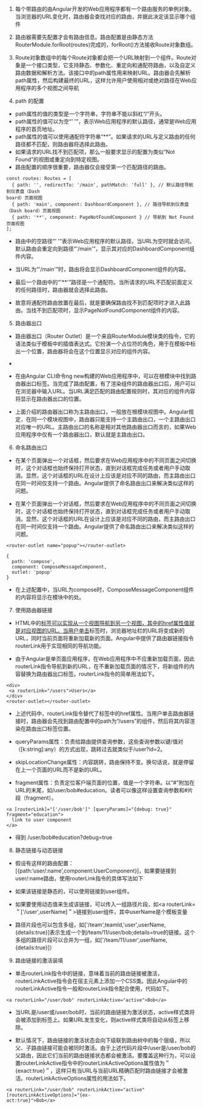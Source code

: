1. 每个带路由的由Angular开发的Web应用程序都有一个路由服务的单例对象。当浏览器的URL变化时，路由器会查找对应的路由，并据此决定该显示哪个组件

2. 路由器需要先配置才会有路由信息。路由配置是由静态方法RouterModule.forRoot(routes)完成的，forRoot()方法接收Route对象数组。

3. Route对象数组中的每个Route对象都会把一个URL映射到一个组件。Route对象是一个接口类型，它支持静态、参数化、重定向和通配符路由，以及自定义路由数据和解析方法。该接口中的path属性用来映射URL。路由器会先解析path属性，然后构建最终的URL，这样允许用户使用相对或绝对路径在Web应用程序的多个视图之间导航


4. path 的配置
- path属性的值的类型是一个字符串，字符串不能以斜杠“/”开头。
- path属性的值可以为空“' '”，表示Web应用程序的默认路径，通常是Web应用程序的首页地址。
- path属性的值可以使用通配符字符串“**”。如果请求的URL与定义路由的任何路径都不匹配，则路由器将选择此路由。
- 如果请求的URL找不到匹配项，那么一般要求显示的配置为类似“Not Found”的视图或重定向到特定视图。
- 路由配置的顺序很重要，路由器仅会接受第一个匹配路径的路由。

```
const routes: Routes = [
  { path: '', redirectTo: '/main', pathMatch: 'full' }, // 默认路径导航到仪表盘（Dash 
board）页面视图
  { path: 'main', component: DashboardComponent }, // 路径导航到仪表盘（Dash board）页面视图
  { path: '**', component: PageNotFoundComponent } // 导航到 Not Found 页面视图
];
```
- 路由中的空路径“' '”表示Web应用程序的默认路径，当URL为空时就会访问。默认路由会重定向到路径“'/main'”，显示其对应的DashboardComponent组件内容。

- 当URL为“'/main'”时，路由将会显示DashboardComponent组件的内容。

- 最后一个路由中的“'**'”路径是一个通配符。当所请求的URL不匹配前面定义的任何路径时，路由器就会选择此路由。

- 故意将通配符路由放置在最后，就是要确保路由找不到匹配项时才进入此路由。当找不到匹配项时，显示PageNotFoundComponent组件的内容。

5. 路由器出口
- 路由器出口（Router Outlet）是一个来自RouterModule模块类的指令，它的语法类似于模板中的插值表达式。它扮演一个占位符的角色，用于在模板中标出一个位置，路由器将会在这个位置显示对应的组件内容。 
- <router-outlet></router-outlet>

- 在由Angular CLI命令ng new构建的Web应用程序中，可以在根模块中找到路由器出口标签。当完成了路由配置，有了渲染组件的路由器出口后，用户可以在浏览器中输入URL。当URL满足匹配的路由配置规则时，其对应的组件内容将显示在路由器出口的位置。

- 上面介绍的路由器出口称为主路由出口，一般放在根模块视图中。Angular规定，在同一个模块视图中，路由器只能支持一个主路由出口，一个主路由出口对应唯一的URL。主路由出口的名称是相对其他路由器出口而言的，如果Web应用程序中仅有一个路由器出口，默认就是主路由出口。

6. 命名路由出口
- 在某个页面弹出一个对话框，然后要求在Web应用程序中的不同页面之间切换时，这个对话框也始终保持打开状态，直到对话框完成任务或者用户手动取消。显然，这个对话框的URL在设计上应该是对应不同的路由，而主路由出口在同一时间仅支持一个路由。Angular提供了命名路由出口来解决类似这样的问题。

- 在某个页面弹出一个对话框，然后要求在Web应用程序中的不同页面之间切换时，这个对话框也始终保持打开状态，直到对话框完成任务或者用户手动取消。显然，这个对话框的URL在设计上应该是对应不同的路由，而主路由出口在同一时间仅支持一个路由。Angular提供了命名路由出口来解决类似这样的问题。 

```
<router-outlet name="popup"></router-outlet>
```
```
{
  path: 'compose',
  component: ComposeMessageComponent,
  outlet: 'popup'
}
```
- 在上述配置中，当URL为compose时，ComposeMessageComponent组件的内容将显示在模块中的<router-outlet name="popup"></router-outlet>处。


7. 使用路由器链接
- HTML中的<a href=' '>标签可以实现从一个视图导航到另一个视图，其中的href属性值就是对应视图的URL。当用户单击<a>标签时，浏览器地址栏的URL将变成新的URL，同时当前页面将重新加载新的页面。Angular中提供了路由器链接指令routerLink用于实现相同的导航功能。

- 由于Angular是单页面应用程序，在Web应用程序中不应重新加载页面，因此routerLink指令导航到新的URL，在不重新加载页面的情况下，将新组件的内容替换为路由器出口标签。routerLink指令的简单用法如下。

```
<div>
 <a routerLink="/users">Users</a>
</div>
<router-outlet></router-outlet>
```
- 上述代码中，routerLink指令替代了<a>标签中的href属性。当用户单击路由器链接时，路由器会先找到路由配置中的path为“/users”的组件，然后将其内容渲染在路由出口标签位置。

- queryParams属性：负责给路由提供查询参数，这些查询参数以键/值对（[k:string]:any）的方式出现，跳转过去就类似于/user?id=2。

- skipLocationChange属性：内容跳转，路由保持不变。换句话说，就是停留在上一个页面的URL而不是新的URL。

- fragment属性：负责定位客户端页面的位置，值是一个字符串。以“#”附加在URL的末尾，如/user/bob#education。读者可以像这样设置查询参数和#片段（fragment）。
```
<a [routerLink]="['/user/bob']" [queryParams]="{debug: true}" fragment="education">
  link to user component
</a>
```
- 得到 /user/bob#education?debug=true

8. 静态链接与动态链接
- 假设有这样的路由配置：[{path:‘user/:name’,component:UserComponent}]，如果要链接到user/:name路由，使用routerLink指令的具体写法如下

- 如果该链接是静态的，可以使用<a routerLink=＂/user/bob＂>链接到user组件</a>。

- 如果要使用动态值来生成该链接，可以传入一组路径片段，如<a routerLink=＂['/user',userName]＂>链接到user组件</a>，其中userName是个模板变量

- 路径片段也可以包含多组，如['/team',teamId,'user',userName,{details:true}]表示生成一个到/team/11/user/bob;details=true的链接。这个多组的路径片段可以合并为一组，如['/team/11/user',userName,{details:true}]）

9. 路由链接的激活装填 
- 单击routerLink指令中的链接，意味着当前的路由链接被激活，routerLinkActive指令会在宿主元素上添加一个CSS类。因此Angular中的routerLinkActive指令一般和routerLink指令配合使用，代码如下。
```
<a routerLink="/user/bob" routerLinkActive="active">Bob</a>
```
- 当URL是/user或/user/bob时，当前的路由链接为激活状态，active样式类将会被添加到<a>标签上。如果URL发生变化，则active样式类将自动从<a>标签上移除。

- 默认情况下，路由链接的激活状态会向下级联到路由树中的每个层级，所以父、子路由链接可能会被同时激活。由于上述代码片段中/user是/user/bob的父路由，因此它们当前的路由链接状态都会被激活。要覆盖这种行为，可以设置routerLinkActive指令中的routerLinkActiveOptions属性值为＂{exact:true}＂，这样只有当URL与当前URL精确匹配时路由链接才会被激活。routerLinkActiveOptions属性的用法如下。

```
<a routerLink="/user/bob" routerLinkActive="active" [routerLinkActiveOptions]="{ex-
act:true}">Bob</a>
```





